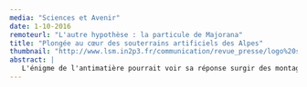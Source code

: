```yaml
---
media: "Sciences et Avenir"
date: 1-10-2016
remoteurl: "L'autre hypothèse : la particule de Majorana"
title: "Plongée au cœur des souterrains artificiels des Alpes" 
thumbnail: "http://www.lsm.in2p3.fr/communication/revue_presse/logo%20sciences%20et%20avenir.jpg"
abstract: |
   L'énigme de l'antimatière pourrait voir sa réponse surgir des montagnes situées à la frontière franco-italienne. Là, sous 1700 mètres de roches, le Laboratoire souterrain de Modane (LSM) est une oasis préservée des particules invisibles bombardant sans cesse la surface de la Terre et traversant notre corps chaque seconde. (Article en français)
---
```

